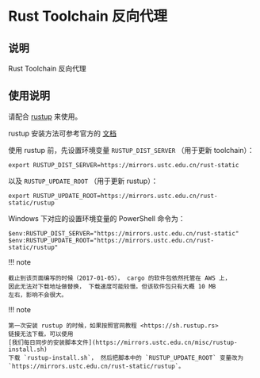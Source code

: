 # Rust Toolchain 反向代理

## 说明

Rust Toolchain 反向代理

## 使用说明

请配合 [rustup](http://www.rustup.rs/) 来使用。

rustup 安装方法可参考官方的
[文档](https://github.com/rust-lang-nursery/rustup.rs#other-installation-methods)

使用 rustup 前，先设置环境变量 `RUSTUP_DIST_SERVER` （用于更新
toolchain）：

    export RUSTUP_DIST_SERVER=https://mirrors.ustc.edu.cn/rust-static

以及 `RUSTUP_UPDATE_ROOT` （用于更新 rustup）：

    export RUSTUP_UPDATE_ROOT=https://mirrors.ustc.edu.cn/rust-static/rustup

Windows 下对应的设置环境变量的 PowerShell 命令为：

    $env:RUSTUP_DIST_SERVER="https://mirrors.ustc.edu.cn/rust-static"
    $env:RUSTUP_UPDATE_ROOT="https://mirrors.ustc.edu.cn/rust-static/rustup"

!!! note

    截止到该页面编写的时候（2017-01-05）， cargo 的软件包依然托管在 AWS 上，
    因此无法对下载地址做替换， 下载速度可能较慢。但该软件包只有大概 10 MB
    左右，影响不会很大。

!!! note

    第一次安装 rustup 的时候，如果按照官网教程 <https://sh.rustup.rs>
    链接无法下载，可以使用
    [我们每日同步的安装脚本文件](https://mirrors.ustc.edu.cn/misc/rustup-install.sh)
    下载 `rustup-install.sh`， 然后把脚本中的 `RUSTUP_UPDATE_ROOT` 变量改为
    `https://mirrors.ustc.edu.cn/rust-static/rustup`。
